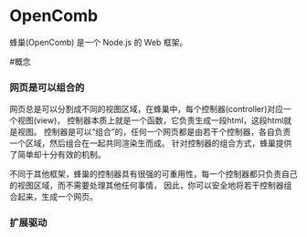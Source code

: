 OpenComb
========

蜂巢(OpenComb) 是一个 Node.js 的 Web 框架。

#概念

### 网页是可以组合的

网页总是可以分割成不同的视图区域，在蜂巢中，每个控制器(controller)对应一个视图(view)，
控制器本质上就是一个函数，它负责生成一段html，这段html就是视图。
控制器是可以“组合”的，任何一个网页都是由若干个控制器，各自负责一个区域，然后组合在一起共同渲染生而成。
针对控制器的组合方式，蜂巢提供了简单却十分有效的机制。

不同于其他框架，蜂巢的控制器具有很强的可重用性，每一个控制器都只负责自己的视图区域，而不需要处理其他任何事情，
因此，你可以安全地将若干控制器组合起来，生成一个网页。

### 扩展驱动

